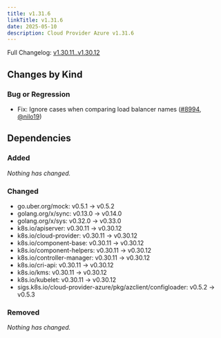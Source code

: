 ```yaml
---
title: v1.31.6
linkTitle: v1.31.6
date: 2025-05-10
description: Cloud Provider Azure v1.31.6
---
```


Full Changelog: [v1.30.11..v1.30.12](https://github.com/kubernetes-sigs/cloud-provider-azure/compare/v1.30.11...v1.30.12)

## Changes by Kind

### Bug or Regression

- Fix: Ignore cases when comparing load balancer names ([#8994](https://github.com/kubernetes-sigs/cloud-provider-azure/pull/8994), [@nilo19](https://github.com/nilo19))

## Dependencies

### Added
_Nothing has changed._

### Changed
- go.uber.org/mock: v0.5.1 → v0.5.2
- golang.org/x/sync: v0.13.0 → v0.14.0
- golang.org/x/sys: v0.32.0 → v0.33.0
- k8s.io/apiserver: v0.30.11 → v0.30.12
- k8s.io/cloud-provider: v0.30.11 → v0.30.12
- k8s.io/component-base: v0.30.11 → v0.30.12
- k8s.io/component-helpers: v0.30.11 → v0.30.12
- k8s.io/controller-manager: v0.30.11 → v0.30.12
- k8s.io/cri-api: v0.30.11 → v0.30.12
- k8s.io/kms: v0.30.11 → v0.30.12
- k8s.io/kubelet: v0.30.11 → v0.30.12
- sigs.k8s.io/cloud-provider-azure/pkg/azclient/configloader: v0.5.2 → v0.5.3

### Removed
_Nothing has changed._

